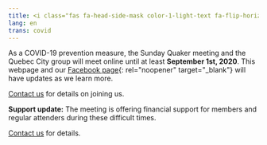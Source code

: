 ```yaml
---
title: <i class="fas fa-head-side-mask color-1-light-text fa-flip-horizontal"></i> COVID-19 Updates
lang: en
trans: covid
---
```

As a COVID-19 prevention measure, the Sunday Quaker meeting and the Quebec City group will meet online until at least **September 1st, 2020**. This webpage and our [Facebook page](https://www.facebook.com/MontrealQuakers/){: rel="noopener" target="_blank"} will have updates as we learn more. 
 
[Contact us](/contact.html) for details on joining us.

**Support update:** The meeting is offering financial support for members and regular attenders during these difficult times. 

[Contact us](/contact.html) for details.

